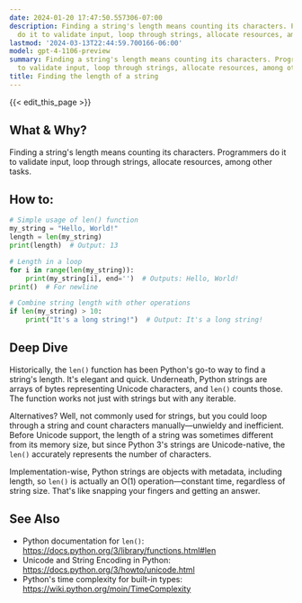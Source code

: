 ```yaml
---
date: 2024-01-20 17:47:50.557306-07:00
description: Finding a string's length means counting its characters. Programmers
  do it to validate input, loop through strings, allocate resources, among other tasks.
lastmod: '2024-03-13T22:44:59.700166-06:00'
model: gpt-4-1106-preview
summary: Finding a string's length means counting its characters. Programmers do it
  to validate input, loop through strings, allocate resources, among other tasks.
title: Finding the length of a string
---
```


{{< edit_this_page >}}

## What & Why?

Finding a string's length means counting its characters. Programmers do it to validate input, loop through strings, allocate resources, among other tasks.

## How to:

```python
# Simple usage of len() function
my_string = "Hello, World!"
length = len(my_string)
print(length)  # Output: 13

# Length in a loop
for i in range(len(my_string)):
    print(my_string[i], end='')  # Outputs: Hello, World!
print()  # For newline

# Combine string length with other operations
if len(my_string) > 10:
    print("It's a long string!")  # Output: It's a long string!
```

## Deep Dive

Historically, the `len()` function has been Python's go-to way to find a string's length. It's elegant and quick. Underneath, Python strings are arrays of bytes representing Unicode characters, and `len()` counts those. The function works not just with strings but with any iterable.

Alternatives? Well, not commonly used for strings, but you could loop through a string and count characters manually—unwieldy and inefficient. Before Unicode support, the length of a string was sometimes different from its memory size, but since Python 3's strings are Unicode-native, the `len()` accurately represents the number of characters.

Implementation-wise, Python strings are objects with metadata, including length, so `len()` is actually an O(1) operation—constant time, regardless of string size. That's like snapping your fingers and getting an answer.

## See Also

- Python documentation for `len()`: https://docs.python.org/3/library/functions.html#len
- Unicode and String Encoding in Python: https://docs.python.org/3/howto/unicode.html
- Python's time complexity for built-in types: https://wiki.python.org/moin/TimeComplexity
